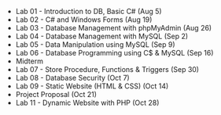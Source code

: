 - Lab 01 - Introduction to DB, Basic C# (Aug 5)
- Lab 02 - C# and Windows Forms (Aug 19)
- Lab 03 - Database Management with phpMyAdmin (Aug 26)
- Lab 04 - Database Management with MySQL (Sep 2)
- Lab 05 - Data Manipulation using MySQL (Sep 9)
- Lab 06 - Database Programming using C$ & MySQL (Sep 16)
- Midterm
- Lab 07 - Store Procedure, Functions & Triggers (Sep 30)
- Lab 08 - Database Security (Oct 7)
- Lab 09 - Static Website (HTML & CSS) (Oct 14)
- Project Proposal (Oct 21)
- Lab 11 - Dynamic Website with PHP (Oct 28)